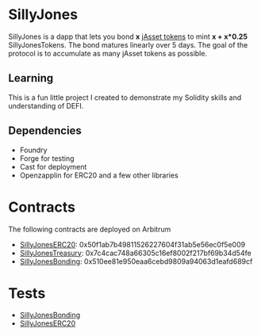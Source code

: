 # SillyJones

SillyJones is a dapp that lets you bond **x** [jAsset tokens](https://docs.jonesdao.io/jones-dao/features/jassets) to mint **x + x*0.25** SillyJonesTokens. The bond matures linearly over 5 days. The goal of the protocol is to accumulate as many jAsset tokens as possible.

## Learning
This is a fun little project I created to demonstrate my Solidity skills and understanding of DEFI.

## Dependencies
* Foundry 
 * Forge for testing
 * Cast for deployment
* Openzapplin for ERC20 and a few other libraries

# Contracts
The following contracts are deployed on Arbitrum
- [SillyJonesERC20](src/SillyJonesERC20.sol): 0x50f1ab7b49811526227604f31ab5e56ec0f5e009
- [SillyJonesTreasury](src/SillyJonesTreasury.sol): 0x7c4cac748a66305c16ef8002f217bf69b34d54fe
- [SillyJonesBonding](src/SillyJonesBonding.sol): 0x510ee81e950eaa6cebd9809a94063d1eafd689cf

# Tests
- [SillyJonesBonding](src/test/SillyJonesBonding.t.sol)
- [SillyJonesERC20](src/test/SillyJonesERC20.t.sol)
